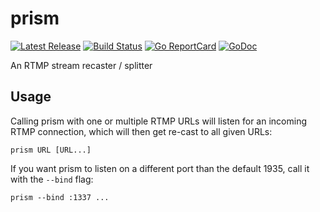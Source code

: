 # prism

[![Latest Release](https://img.shields.io/github/release/muesli/prism.svg)](https://github.com/muesli/prism/releases)
[![Build Status](https://github.com/muesli/prism/workflows/build/badge.svg)](https://github.com/muesli/prism/actions)
[![Go ReportCard](https://goreportcard.com/badge/muesli/prism)](https://goreportcard.com/report/muesli/prism)
[![GoDoc](https://godoc.org/github.com/golang/gddo?status.svg)](https://pkg.go.dev/github.com/muesli/prism)

An RTMP stream recaster / splitter

## Usage

Calling prism with one or multiple RTMP URLs will listen for an incoming RTMP
connection, which will then get re-cast to all given URLs:

    prism URL [URL...]

If you want prism to listen on a different port than the default 1935, call it
with the `--bind` flag:

    prism --bind :1337 ...
